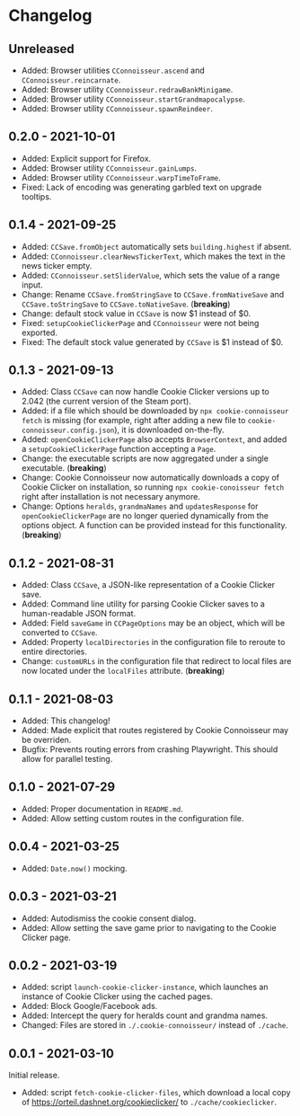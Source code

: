 # Changelog

## Unreleased
- Added: Browser utilities `CConnoisseur.ascend` and `CConnoisseur.reincarnate`.
- Added: Browser utility `CConnoisseur.redrawBankMinigame`.
- Added: Browser utility `CConnoisseur.startGrandmapocalypse`.
- Added: Browser utility `CConnoisseur.spawnReindeer`.

## 0.2.0 - 2021-10-01
- Added: Explicit support for Firefox.
- Added: Browser utility `CConnoisseur.gainLumps`.
- Added: Browser utility `CConnoisseur.warpTimeToFrame`.
- Fixed: Lack of encoding was generating garbled text on upgrade tooltips.

## 0.1.4 - 2021-09-25
- Added: `CCSave.fromObject` automatically sets `building.highest` if absent.
- Added: `CConnoisseur.clearNewsTickerText`, which makes the text in the news ticker empty.
- Added: `CConnoisseur.setSliderValue`, which sets the value of a range input.
- Change: Rename `CCSave.fromStringSave` to `CCSave.fromNativeSave`
    and `CCSave.toStringSave` to `CCSave.toNativeSave`. (**breaking**)
- Change: default stock value in `CCSave` is now $1 instead of $0.
- Fixed: `setupCookieClickerPage` and `CConnoisseur` were not being exported.
- Fixed: The default stock value generated by `CCSave` is $1 instead of $0.

## 0.1.3 - 2021-09-13
- Added: Class `CCSave` can now handle Cookie Clicker versions up to 2.042
    (the current version of the Steam port).
- Added: if a file which should be downloaded by `npx cookie-connoisseur fetch` is missing
    (for example, right after adding a new file to `cookie-connoisseur.config.json`),
    it is downloaded on-the-fly.
- Added: `openCookieClickerPage` also accepts `BrowserContext`,
    and added a `setupCookieClickerPage` function accepting a `Page`.
- Change: the executable scripts are now aggregated under a single executable. (**breaking**)
- Change: Cookie Connoisseur now automatically downloads a copy of Cookie Clicker on installation,
    so running `npx cookie-conoisseur fetch` right after installation is not necessary anymore.
- Change: Options `heralds`, `grandmaNames` and `updatesResponse` for `openCookieClickerPage`
    are no longer queried dynamically from the options object.
    A function can be provided instead for this functionality.
    (**breaking**)

## 0.1.2 - 2021-08-31
- Added: Class `CCSave`, a JSON-like representation of a Cookie Clicker save.
- Added: Command line utility for parsing Cookie Clicker saves to a human-readable JSON format.
- Added: Field `saveGame` in `CCPageOptions` may be an object,
    which will be converted to `CCSave`.
- Added: Property `localDirectories` in the configuration file to reroute to entire directories.
- Change: `customURLs` in the configuration file that redirect to local files
    are now located under the `localFiles` attribute. (**breaking**)

## 0.1.1 - 2021-08-03
- Added: This changelog!
- Added: Made explicit that routes registered by Cookie Connoisseur may be overriden.
- Bugfix: Prevents routing errors from crashing Playwright.
    This should allow for parallel testing.

## 0.1.0 - 2021-07-29
- Added: Proper documentation in `README.md`.
- Added: Allow setting custom routes in the configuration file.

## 0.0.4 - 2021-03-25
- Added: `Date.now()` mocking.

## 0.0.3 - 2021-03-21
- Added: Autodismiss the cookie consent dialog.
- Added: Allow setting the save game prior to navigating to the Cookie Clicker page.

## 0.0.2 - 2021-03-19
- Added: script `launch-cookie-clicker-instance`,
    which launches an instance of Cookie Clicker using the cached pages.
- Added: Block Google/Facebook ads.
- Added: Intercept the query for heralds count and grandma names.
- Changed: Files are stored in `./.cookie-connoisseur/` instead of `./cache`.

## 0.0.1 - 2021-03-10
Initial release.
- Added: script `fetch-cookie-clicker-files`,
    which download a local copy of <https://orteil.dashnet.org/cookieclicker/>
    to `./cache/cookieclicker`.
